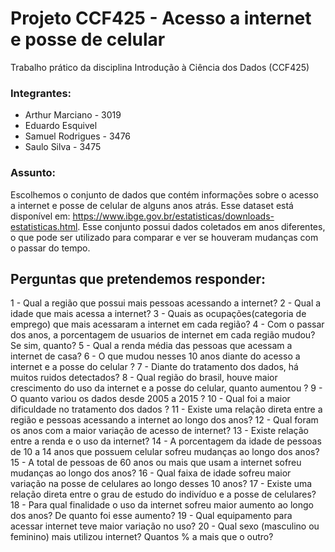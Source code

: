 # Projeto CCF425 - Acesso a internet e posse de celular
Trabalho prático da disciplina Introdução à Ciência dos Dados (CCF425)

### Integrantes:
  - Arthur Marciano - 3019
  - Eduardo Esquivel
  - Samuel Rodrigues - 3476
  - Saulo Silva - 3475

### Assunto:
  Escolhemos o conjunto de dados que contém informações sobre o acesso a internet e posse de celular de alguns anos atrás. Esse dataset está disponível em: https://www.ibge.gov.br/estatisticas/downloads-estatisticas.html. Esse conjunto possui dados coletados em anos diferentes, o que pode ser utilizado para comparar e ver se houveram mudanças com o passar do tempo.

## Perguntas que pretendemos responder:
  
1 - Qual a região que possui mais pessoas acessando a internet?
2 - Qual a idade que mais acessa a internet?
3 - Quais as ocupações(categoria de emprego) que mais acessaram a internet em cada região?
4 - Com o passar dos anos, a porcentagem de usuarios de internet em cada região mudou? Se sim, quanto?
5 - Qual a renda média das pessoas que acessam a internet de casa?
6 - O que mudou nesses 10 anos diante do acesso a internet e a  posse do celular ?
7 - Diante do tratamento dos dados, há muitos ruidos detectados?
8 - Qual região do brasil, houve maior crescimento do uso da internet e a posse do celular, quanto aumentou ?
9 - O quanto variou os dados desde 2005 a 2015 ?
10 - Qual foi a maior dificuldade no tratamento dos dados ? 
11 - Existe uma relação direta entre a região e pessoas acessando a internet ao longo dos anos?
12 - Qual foram os anos com a maior variação de acesso de internet?
13 - Existe relação entre a renda e o uso da internet?
14 - A porcentagem da idade de pessoas de 10 a 14 anos que possuem celular sofreu mudanças ao longo dos anos?
15 - A total de pessoas de 60 anos ou mais que usam a internet sofreu mudanças ao longo dos anos?
16 - Qual faixa de idade sofreu maior variação na posse de celulares ao longo desses 10 anos?
17 - Existe uma relação direta entre o grau de estudo do indivíduo e a posse de celulares?
18 - Para qual finalidade o uso da internet sofreu maior aumento ao longo dos anos? De quanto foi esse aumento?
19 - Qual equipamento para acessar internet teve maior variação no uso?
20 - Qual sexo (masculino ou feminino) mais utilizou internet? Quantos % a mais que o outro?

